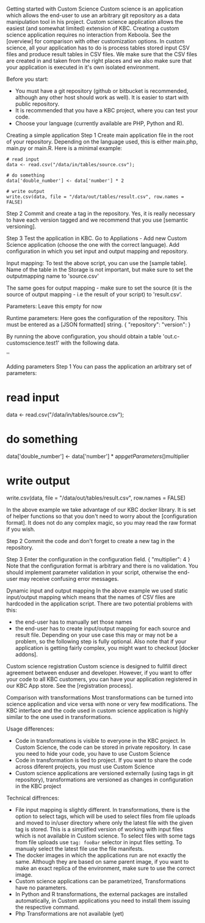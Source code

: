 Getting started with Custom Science
Custom science is an application which allows the end-user to use an arbitrary git repository as a data manipulation tool in his project. Custom science application allows the easiest (and somewhat limited) extension of KBC. Creating a custom science application requires no interaction from Keboola. See the [overview] for comparison with other customization options.
In custom science, all your application has to do is process tables stored input CSV files and produce result tables in CSV files. We make sure that the CSV files are created in and taken from the right places and we also make sure that your application is executed in it's own isolated environment.

Before you start:
- You must have a git repository (github or bitbucket is recommended, although any other host should work as well). It is easier to start with public repository.
- It is recommended that you have a KBC project, where you can test your code.
- Choose your language (currently available are PHP, Python and R).

Creating a simple application
Step 1
Create main application file in the root of your repository. Depending on the language used, this is either main.php, main.py or main.R. Here is a minimal example:

```
# read input
data <- read.csv("/data/in/tables/source.csv");

# do something 
data['double_number'] <- data['number'] * 2

# write output
write.csv(data, file = "/data/out/tables/result.csv", row.names = FALSE)
```

Step 2
Commit and create a tag in the repository. Yes, it is really necessary to have each version tagged and we recommend that you use [semantic versioning].

Step 3
Test the application in KBC. Go to Appliations - Add new Custom Science application (choose the one with the correct language). Add configuration in which you set input and output mapping and repository.

Input mapping:
To test the above script, you can use the [sample table]. Name of the table in the Storage is not important, but make sure to set the outputmapping name to 'source.csv'

The same goes for output mapping - make sure to set the source (it is the source of output mapping - i.e the result of your script) to 'result.csv'.

Parameters:
Leave this empty for now

Runtime parameters:
Here goes the configuration of the repository. This must be entered as a [JSON formatted] string.
{
	"repository":
	"version":
}

By running the above configuration, you should obtain a table 'out.c-customscience.test1' with the following data.

''


Adding parameters
Step 1
You can pass the application an arbitrary set of parameters:

# read input
data <- read.csv("/data/in/tables/source.csv");

# do something 
data['double_number'] <- data['number'] * app$getParameters()$multiplier

# write output
write.csv(data, file = "/data/out/tables/result.csv", row.names = FALSE)

In the above example we take advantage of our KBC docker library. It is set of helper functions so that you don't need to worry about the [configuration format]. It does not do any complex magic, so you may read the raw format if you wish.

Step 2
Commit the code and don't forget to create a new tag in the repository.

Step 3
Enter the configuration in the configuration field.
{
	"multiplier": 4
}
Note that the configuration format is arbitrary and there is no validation. You should implement parameter validation in your script, otherwise the end-user may receive confusing error messages.


Dynamic input and output mapping
In the above example we used static input/output mapping which means that the names of CSV files are hardcoded in the application script. There are two potential problems with this:
- the end-user has to manually set those names
- the end-user has to create input/output mapping for each source and result file. 
Depending on your use case this may or may not be a problem, so the following step is fully optional. Also note that if your application is getting fairly complex, you might want to checkout [docker addons].


Custom science registration
Custom science is designed to fullfill direct agreement between enduser and developer. However, if you want to offer your code to all KBC customers, you can have your application registered in our KBC App store. See the [registration process].

Comparison with transformations
Most transformations can be turned into science application and vice versa with none or very few modifications. The KBC interface and the code used in custom science application is highly similar to the one used in transformations. 

Usage differences:
- Code in transformations is visible to everyone in the KBC project. In Custom Science, the code can be stored in private repository. In case you need to hide your code, you have to use Custom Science
- Code in transformation is tied to project. If you want to share the code across diferent projects, you must use Custom Science
- Custom science applications are versioned externally (using tags in git repository), transformations are versioned as changes in configuration in the KBC project

Technical diffrences:
- File input mapping is slightly different. In transformations, there is the option to select tags, which will be used to select files from file uploads and moved to in/user directory where only the latest file with the given tag is stored. This is a simplified version of working with input files which is not available in Custom science. To select files with some tags from file uploads use `tag: fooBar` selector in input files setting. To manualy select the latest file use the file manifests.
- The docker images in which the applications run are not exactly the same. Although they are based on same parent image, if you want to make an exact replica of the environment, make sure to use the correct image.
- Custom science applications can be parametrized, Transformations have no parameters.
- In Python and R transformations, the external packages are installed automatically, in Custom applications you need to install them issuing the respective command. 
- Php Transformations are not available (yet)

